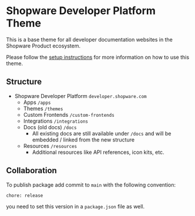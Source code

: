 # Shopware Developer Platform Theme

This is a base theme for all developer documentation websites in the Shopware Product ecosystem.

Please follow the [setup instructions](./SETUP.md) for more information on how to use this theme.

## Structure

- Shopware Developer Platform `developer.shopware.com`
  - Apps `/apps`
  - Themes `/themes`
  - Custom Frontends `/custom-frontends`
  - Integrations `/integrations`
  - Docs (old docs) `/docs`
    - All existing docs are still available under `/docs` and will be embedded / linked from the new structure
  - Resources `/resources`
    - Additional resources like API references, icon kits, etc.

## Collaboration

To publish package add commit to `main` with the following convention:

```
chore: release
```

you need to set this version in a `package.json` file as well.

